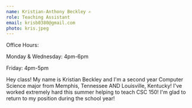 ```yaml
---
name: Kristian-Anthony Beckley ✍️
role: Teaching Assistant
email: krisb0380@gmail.com
photo: kris.jpeg
---
```

Office Hours:

Monday & Wednesday: 4pm-6pm

Friday: 4pm-5pm

Hey class! My name is Kristian Beckley and I'm a second year Computer Science major from Memphis, Tennessee AND Louisville, Kentucky! I've worked extremely hard this summer helping to teach CSC 150! I'm glad to return to my position during the school year! 